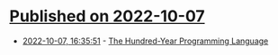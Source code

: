 # [Published on 2022-10-07](index.md)

* [2022-10-07, 16:35:51](https://lobste.rs/s/pd3ljn/hundred_year_programming_language) - [The Hundred-Year Programming Language](https://codefol.io/posts/the-hundred-year-programming-language/)
